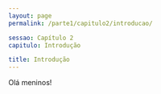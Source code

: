 ```yaml
---
layout: page
permalink: /parte1/capitulo2/introducao/

sessao: Capítulo 2
capitulo: Introdução

title: Introdução
---
```


Olá meninos!
